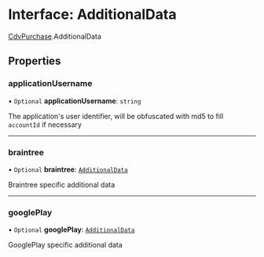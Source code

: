 # Interface: AdditionalData

[CdvPurchase](../modules/CdvPurchase.md).AdditionalData

## Properties

### applicationUsername

• `Optional` **applicationUsername**: `string`

The application's user identifier, will be obfuscated with md5 to fill `accountId` if necessary

___

### braintree

• `Optional` **braintree**: [`AdditionalData`](CdvPurchase.Braintree.AdditionalData.md)

Braintree specific additional data

___

### googlePlay

• `Optional` **googlePlay**: [`AdditionalData`](CdvPurchase.GooglePlay.AdditionalData.md)

GooglePlay specific additional data

